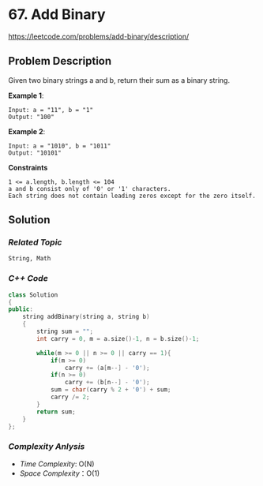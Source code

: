 # 67. Add Binary
https://leetcode.com/problems/add-binary/description/

## Problem Description

Given two binary strings a and b, return their sum as a binary string.

**Example 1**:
```
Input: a = "11", b = "1"
Output: "100"
```
**Example 2**:
```
Input: a = "1010", b = "1011"
Output: "10101"
```

**Constraints**
```
1 <= a.length, b.length <= 104
a and b consist only of '0' or '1' characters.
Each string does not contain leading zeros except for the zero itself.
```

## Solution

### _Related Topic_
    String, Math

### _C++ Code_
```cpp
class Solution
{
public:
    string addBinary(string a, string b)
    {
        string sum = "";
        int carry = 0, m = a.size()-1, n = b.size()-1;

        while(m >= 0 || n >= 0 || carry == 1){
            if(m >= 0)
                carry += (a[m--] - '0');
            if(n >= 0)
                carry += (b[n--] - '0');
            sum = char(carry % 2 + '0') + sum;
            carry /= 2;
        }
        return sum;
    }
};
```

### _Complexity Anlysis_
- _Time Complexity_: O(N)
- _Space Complexity_：O(1)
